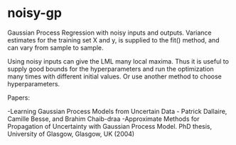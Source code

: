 # noisy-gp
Gaussian Process Regression with noisy inputs and outputs. Variance estimates for the training set X and y, is supplied to the fit() method, and can vary from sample to sample.

Using noisy inputs can give the LML many local maxima. Thus it is useful to supply good bounds for the hyperparameters and run the optimization many times with different initial values. Or use another method to choose hyperparameters.

Papers:

-Learning Gaussian Process Models from Uncertain Data - Patrick Dallaire, Camille Besse, and Brahim Chaib-draa
-Approximate Methods for Propagation of Uncertainty with Gaussian Process Model. PhD thesis, University of Glasgow, Glasgow, UK (2004)
